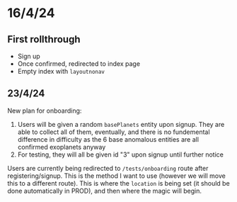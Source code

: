 # 16/4/24
## First rollthrough
* Sign up
* Once confirmed, redirected to index page
* Empty index with `layoutnonav`

## 23/4/24
New plan for onboarding:
1. Users will be given a random `basePlanets` entity upon signup. They are able to collect all of them, eventually, and there is no fundemental difference in difficulty as the 6 base anomalous entities are all confirmed exoplanets anyway
2. For testing, they will all be given id "3" upon signup until further notice

Users are currently being redirected to `/tests/onboarding` route after registering/signup. This is the method I want to use (however we will move this to a different route). This is where the `location` is being set (it should be done automatically in PROD), and then where the magic will begin.